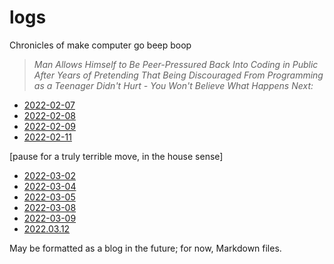 # logs
 Chronicles of make computer go beep boop
 
 > *Man Allows Himself to Be Peer-Pressured Back Into Coding in Public After Years of Pretending That Being Discouraged From Programming as a Teenager Didn't Hurt - You Won't Believe What Happens Next:*

 - [2022-02-07](./2022/02/0220207.md)
 - [2022-02-08](./2022/02/0220208.md)
 - [2022-02-09](./2022/02/0220209.md)
 - [2022-02-11](./2022/02/0220211.md)

 [pause for a truly terrible move, in the house sense]
 
 - [2022-03-02](./2022/03/0220302.md)
 - [2022-03-04](./2022/03/0220304.md)
 - [2022-03-05](./2022/03/0220305.md)
 - [2022-03-08](./2022/03/0220308.md)
 - [2022-03-09](./2022/03/0220309.md)
 - [2022.03.12](./2022/03/0220312.md)

May be formatted as a blog in the future; for now, Markdown files.
